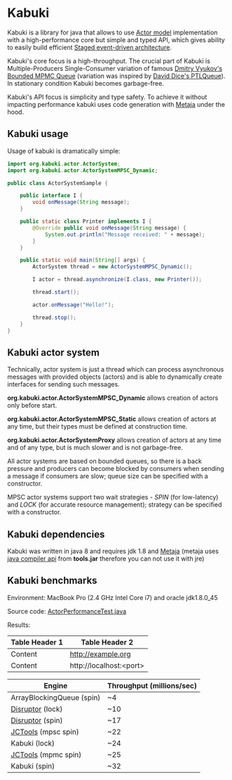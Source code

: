 # Kabuki

Kabuki is a library for java that allows to use [Actor model](https://en.wikipedia.org/wiki/Actor_model) implementation with a high-performance core but simple and typed API, which gives ability to easily build efficient [Staged event-driven architecture](https://en.wikipedia.org/wiki/Staged_event-driven_architecture).

Kabuki's core focus is a high-throughput. The crucial part of Kabuki is Multiple-Producers Single-Consumer variation of famous [Dmitry Vyukov's Bounded MPMC Queue](http://www.1024cores.net/home/lock-free-algorithms/queues/bounded-mpmc-queue) (variation was inspired by [David Dice's PTLQueue](https://blogs.oracle.com/dave/entry/ptlqueue_a_scalable_bounded_capacity#comments)). In stationary condition Kabuki becomes garbage-free.

Kabuki's API focus is simplicity and type safety. To achieve it without impacting performance kabuki uses code generation with [Metaja](https://github.com/anton-loskutov/metaja) under the hood.

## Kabuki usage

Usage of kabuki is dramatically simple:
```java
import org.kabuki.actor.ActorSystem;
import org.kabuki.actor.ActorSystemMPSC_Dynamic;

public class ActorSystemSample {

    public interface I {
        void onMessage(String message);
    }

    public static class Printer implements I {
        @Override public void onMessage(String message) {
            System.out.println("Message received: " + message);
        }
    }

    public static void main(String[] args) {
        ActorSystem thread = new ActorSystemMPSC_Dynamic();

        I actor = thread.asynchronize(I.class, new Printer());

        thread.start();

        actor.onMessage("Hello!");

        thread.stop();
    }
}
```

## Kabuki actor system

Technically, actor system is just a thread which can process asynchronous messages with provided objects (actors) and is able to dynamically create interfaces for sending such messages. 

**org.kabuki.actor.ActorSystemMPSC_Dynamic** allows creation of actors only before start.

**org.kabuki.actor.ActorSystemMPSC_Static** allows creation of actors at any time, but their types must be defined at construction time.

**org.kabuki.actor.ActorSystemProxy** allows creation of actors at any time and of any type, but is much slower and is not garbage-free.

All actor systems are based on bounded queues, so there is a back pressure and producers can become blocked by consumers when sending a message if consumers are slow; queue size can be specified with a constructor.

MPSC actor systems support two wait strategies - _SPIN_ (for low-latency) and _LOCK_ (for accurate resource management); strategy can be specified with a constructor. 

## Kabuki dependencies 

Kabuki was written in java 8 and requires jdk 1.8 and [Metaja](https://github.com/anton-loskutov/metaja) (metaja uses [java compiler api](http://docs.oracle.com/javase/8/docs/api/javax/tools/JavaCompiler.html) from **tools.jar** therefore you can not use it with jre)

## Kabuki benchmarks

Environment: MacBook Pro (2.4 GHz Intel Core i7) and oracle jdk1.8.0_45

Source code: [ActorPerformanceTest.java](https://github.com/anton-loskutov/kabuki/blob/master/test/com/kabuki/actor/ActorPerformanceTest.java)

Results:

|Table Header 1|Table Header 2           |
|--------------|-------------------------|
|Content       |http://example.org       |
|Content       |http://localhost:\<port\>|

| Engine  | Throughput (millions/sec)|
| ------------- | ------------- |
| ArrayBlockingQueue (spin) | ~4 |
| [Disruptor](https://github.com/LMAX-Exchange/disruptor) (lock) | ~10 |
| [Disruptor](https://github.com/LMAX-Exchange/disruptor) (spin) | ~17 |
| [JCTools](https://github.com/JCTools/JCTools) (mpsc spin) | ~22 |
| Kabuki (lock) | ~24 |
| [JCTools](https://github.com/JCTools/JCTools) (mpmc spin) | ~25 |
| Kabuki (spin) | ~32 |